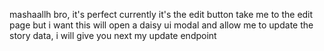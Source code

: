 mashaallh bro, it's perfect currently it's the edit button take me to the edit page but i want
this will open a daisy ui modal and allow me to update the story data, i will give you next my update endpoint
